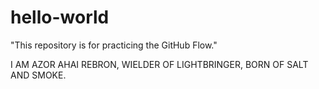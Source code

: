 # hello-world
"This repository is for practicing the GitHub Flow."


I AM AZOR AHAI REBRON, WIELDER OF LIGHTBRINGER, BORN OF SALT AND SMOKE.
